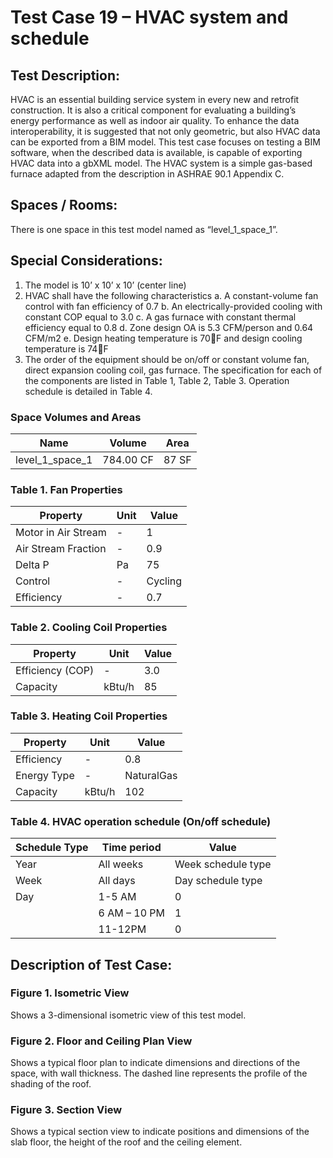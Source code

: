 # Test Case 19 – HVAC system and schedule
## Test Description:
HVAC is an essential building service system in every new and retrofit construction. It is also a critical component for evaluating a building’s energy performance as well as indoor air quality. To enhance the data interoperability, it is suggested that not only geometric, but also HVAC data can be exported from a BIM model. This test case focuses on testing a BIM software, when the described data is available, is capable of exporting HVAC data into a gbXML model. The HVAC system is a simple gas-based furnace adapted from the description in ASHRAE 90.1 Appendix C.
## Spaces / Rooms:
There is one space in this test model named as “level_1_space_1”.
## Special Considerations:
1.	The model is 10’ x 10’ x 10’ (center line)
2.	HVAC shall have the following characteristics
a.	A constant-volume fan control with fan efficiency of 0.7
b.	An electrically-provided cooling with constant COP equal to 3.0
c.	A gas furnace with constant thermal efficiency equal to 0.8
d.	Zone design OA is 5.3 CFM/person and 0.64 CFM/m2
e.	Design heating temperature is 70F and design cooling temperature is 74F
3.	The order of the equipment should be on/off or constant volume fan, direct expansion cooling coil, gas furnace. The specification for each of the components are listed in Table 1, Table 2, Table 3. Operation schedule is detailed in Table 4.
### Space Volumes and Areas
| Name            | Volume    | Area  |
|-----------------|-----------|-------|
| level_1_space_1 | 784.00 CF | 87 SF |
### Table 1. Fan Properties
|     Property                 |     Unit    |     Value      |
|------------------------------|-------------|----------------|
|     Motor   in Air Stream    |     -       |     1          |
|     Air   Stream Fraction    |     -       |     0.9        |
|     Delta   P                |     Pa      |     75         |
|     Control                  |     -       |     Cycling    |
|     Efficiency               |     -       |     0.7        |
### Table 2. Cooling Coil Properties
|     Property              |     Unit      |     Value    |
|---------------------------|---------------|--------------|
|     Efficiency   (COP)    |     -         |     3.0      |
|     Capacity              |     kBtu/h    |     85       |
### Table 3. Heating Coil Properties
|     Property         |     Unit      |     Value         |
|----------------------|---------------|-------------------|
|     Efficiency       |     -         |     0.8           |
|     Energy   Type    |     -         |     NaturalGas    |
|     Capacity         |     kBtu/h    |     102           |
### Table 4. HVAC operation schedule (On/off schedule)
|     Schedule   Type    |     Time period     |     Value                   |
|------------------------|---------------------|-----------------------------|
|     Year               |     All weeks       |     Week schedule   type    |
|     Week               |     All days        |     Day schedule   type     |
|     Day                |     1-5 AM          |     0                       |
|                        |     6 AM – 10 PM    |     1                       |
|                        |     11-12PM         |     0                       |

## Description of Test Case:
### Figure 1. Isometric View
Shows a 3-dimensional isometric view of this test model.
### Figure 2. Floor and Ceiling Plan View
Shows a typical floor plan to indicate dimensions and directions of the space, with wall thickness. The dashed line represents the profile of the shading of the roof.

### Figure 3. Section View
Shows a typical section view to indicate positions and dimensions of the slab floor, the height of the roof and the ceiling element.
